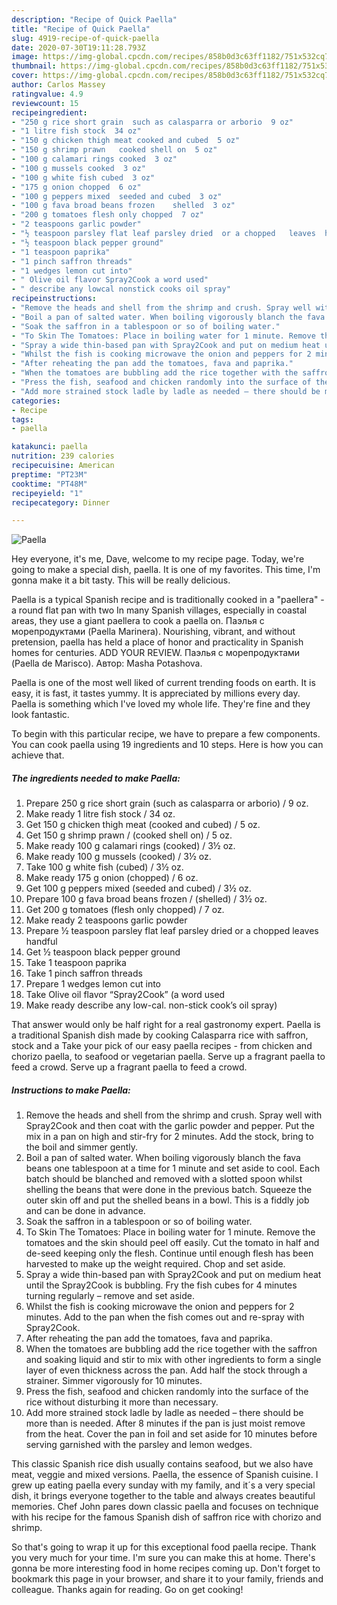 ```yaml
---
description: "Recipe of Quick Paella"
title: "Recipe of Quick Paella"
slug: 4919-recipe-of-quick-paella
date: 2020-07-30T19:11:28.793Z
image: https://img-global.cpcdn.com/recipes/858b0d3c63ff1182/751x532cq70/paella-recipe-main-photo.jpg
thumbnail: https://img-global.cpcdn.com/recipes/858b0d3c63ff1182/751x532cq70/paella-recipe-main-photo.jpg
cover: https://img-global.cpcdn.com/recipes/858b0d3c63ff1182/751x532cq70/paella-recipe-main-photo.jpg
author: Carlos Massey
ratingvalue: 4.9
reviewcount: 15
recipeingredient:
- "250 g rice short grain  such as calasparra or arborio  9 oz"
- "1 litre fish stock  34 oz"
- "150 g chicken thigh meat cooked and cubed  5 oz"
- "150 g shrimp prawn   cooked shell on  5 oz"
- "100 g calamari rings cooked  3 oz"
- "100 g mussels cooked  3 oz"
- "100 g white fish cubed  3 oz"
- "175 g onion chopped  6 oz"
- "100 g peppers mixed  seeded and cubed  3 oz"
- "100 g fava broad beans frozen    shelled  3 oz"
- "200 g tomatoes flesh only chopped  7 oz"
- "2 teaspoons garlic powder"
- "½ teaspoon parsley flat leaf parsley dried  or a chopped   leaves  handful"
- "½ teaspoon black pepper ground"
- "1 teaspoon paprika"
- "1 pinch saffron threads"
- "1 wedges lemon cut into"
- " Olive oil flavor Spray2Cook a word used"
- " describe any lowcal nonstick cooks oil spray"
recipeinstructions:
- "Remove the heads and shell from the shrimp and crush. Spray well with Spray2Cook and then coat with the garlic powder and pepper. Put the mix in a pan on high and stir-fry for 2 minutes. Add the stock, bring to the boil and simmer gently."
- "Boil a pan of salted water. When boiling vigorously blanch the fava beans one tablespoon at a time for 1 minute and set aside to cool. Each batch should be blanched and removed with a slotted spoon whilst shelling the beans that were done in the previous batch. Squeeze the outer skin off and put the shelled beans in a bowl. This is a fiddly job and can be done in advance."
- "Soak the saffron in a tablespoon or so of boiling water."
- "To Skin The Tomatoes: Place in boiling water for 1 minute. Remove the tomatoes and the skin should peel off easily. Cut the tomato in half and de-seed keeping only the flesh. Continue until enough flesh has been harvested to make up the weight required. Chop and set aside."
- "Spray a wide thin-based pan with Spray2Cook and put on medium heat until the Spray2Cook is bubbling. Fry the fish cubes for 4 minutes turning regularly – remove and set aside."
- "Whilst the fish is cooking microwave the onion and peppers for 2 minutes. Add to the pan when the fish comes out and re-spray with Spray2Cook."
- "After reheating the pan add the tomatoes, fava and paprika."
- "When the tomatoes are bubbling add the rice together with the saffron and soaking liquid and stir to mix with other ingredients to form a single layer of even thickness across the pan. Add half the stock through a strainer. Simmer vigorously for 10 minutes."
- "Press the fish, seafood and chicken randomly into the surface of the rice without disturbing it more than necessary."
- "Add more strained stock ladle by ladle as needed – there should be more than is needed. After 8 minutes if the pan is just moist remove from the heat. Cover the pan in foil and set aside for 10 minutes before serving garnished with the parsley and lemon wedges."
categories:
- Recipe
tags:
- paella

katakunci: paella 
nutrition: 239 calories
recipecuisine: American
preptime: "PT23M"
cooktime: "PT48M"
recipeyield: "1"
recipecategory: Dinner

---
```



![Paella](https://img-global.cpcdn.com/recipes/858b0d3c63ff1182/751x532cq70/paella-recipe-main-photo.jpg)

Hey everyone, it's me, Dave, welcome to my recipe page. Today, we're going to make a special dish, paella. It is one of my favorites. This time, I'm gonna make it a bit tasty. This will be really delicious.

Paella is a typical Spanish recipe and is traditionally cooked in a &#34;paellera&#34; - a round flat pan with two In many Spanish villages, especially in coastal areas, they use a giant paellera to cook a paella on. Паэлья с морепродуктами (Paella Marinera). Nourishing, vibrant, and without pretension, paella has held a place of honor and practicality in Spanish homes for centuries. ADD YOUR REVIEW. Паэлья с морепродуктами (Paella de Marisco). Автор: Masha Potashova.

Paella is one of the most well liked of current trending foods on earth. It is easy, it is fast, it tastes yummy. It is appreciated by millions every day. Paella is something which I've loved my whole life. They're fine and they look fantastic.


To begin with this particular recipe, we have to prepare a few components. You can cook paella using 19 ingredients and 10 steps. Here is how you can achieve that.

<!--inarticleads1-->

##### The ingredients needed to make Paella:

1. Prepare 250 g rice short grain  (such as calasparra or arborio) / 9 oz.
1. Make ready 1 litre fish stock / 34 oz.
1. Get 150 g chicken thigh meat (cooked and cubed) / 5 oz.
1. Get 150 g shrimp prawn /  (cooked shell on) / 5 oz.
1. Make ready 100 g calamari rings (cooked) / 3½ oz.
1. Make ready 100 g mussels (cooked) / 3½ oz.
1. Take 100 g white fish (cubed) / 3½ oz.
1. Make ready 175 g onion (chopped) / 6 oz.
1. Get 100 g peppers mixed  (seeded and cubed) / 3½ oz.
1. Prepare 100 g fava broad beans frozen  /  (shelled) / 3½ oz.
1. Get 200 g tomatoes (flesh only chopped) / 7 oz.
1. Make ready 2 teaspoons garlic powder
1. Prepare ½ teaspoon parsley flat leaf parsley dried  or a chopped   leaves  handful
1. Get ½ teaspoon black pepper ground
1. Take 1 teaspoon paprika
1. Take 1 pinch saffron threads
1. Prepare 1 wedges lemon cut into
1. Take  Olive oil flavor “Spray2Cook” (a word used
1. Make ready  describe any low-cal. non-stick cook’s oil spray)


That answer would only be half right for a real gastronomy expert. Paella is a traditional Spanish dish made by cooking Calasparra rice with saffron, stock and a Take your pick of our easy paella recipes - from chicken and chorizo paella, to seafood or vegetarian paella. Serve up a fragrant paella to feed a crowd. Serve up a fragrant paella to feed a crowd. 

<!--inarticleads2-->

##### Instructions to make Paella:

1. Remove the heads and shell from the shrimp and crush. Spray well with Spray2Cook and then coat with the garlic powder and pepper. Put the mix in a pan on high and stir-fry for 2 minutes. Add the stock, bring to the boil and simmer gently.
1. Boil a pan of salted water. When boiling vigorously blanch the fava beans one tablespoon at a time for 1 minute and set aside to cool. Each batch should be blanched and removed with a slotted spoon whilst shelling the beans that were done in the previous batch. Squeeze the outer skin off and put the shelled beans in a bowl. This is a fiddly job and can be done in advance.
1. Soak the saffron in a tablespoon or so of boiling water.
1. To Skin The Tomatoes: Place in boiling water for 1 minute. Remove the tomatoes and the skin should peel off easily. Cut the tomato in half and de-seed keeping only the flesh. Continue until enough flesh has been harvested to make up the weight required. Chop and set aside.
1. Spray a wide thin-based pan with Spray2Cook and put on medium heat until the Spray2Cook is bubbling. Fry the fish cubes for 4 minutes turning regularly – remove and set aside.
1. Whilst the fish is cooking microwave the onion and peppers for 2 minutes. Add to the pan when the fish comes out and re-spray with Spray2Cook.
1. After reheating the pan add the tomatoes, fava and paprika.
1. When the tomatoes are bubbling add the rice together with the saffron and soaking liquid and stir to mix with other ingredients to form a single layer of even thickness across the pan. Add half the stock through a strainer. Simmer vigorously for 10 minutes.
1. Press the fish, seafood and chicken randomly into the surface of the rice without disturbing it more than necessary.
1. Add more strained stock ladle by ladle as needed – there should be more than is needed. After 8 minutes if the pan is just moist remove from the heat. Cover the pan in foil and set aside for 10 minutes before serving garnished with the parsley and lemon wedges.


This classic Spanish rice dish usually contains seafood, but we also have meat, veggie and mixed versions. Paella, the essence of Spanish cuisine. I grew up eating paella every sunday with my family, and it´s a very special dish, it brings everyone together to the table and always creates beautiful memories. Chef John pares down classic paella and focuses on technique with his recipe for the famous Spanish dish of saffron rice with chorizo and shrimp. 

So that's going to wrap it up for this exceptional food paella recipe. Thank you very much for your time. I'm sure you can make this at home. There's gonna be more interesting food in home recipes coming up. Don't forget to bookmark this page in your browser, and share it to your family, friends and colleague. Thanks again for reading. Go on get cooking!
